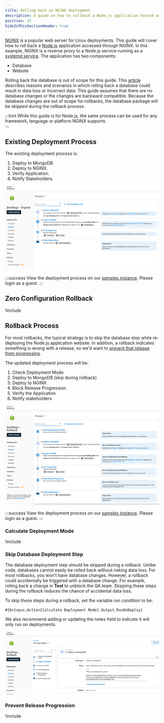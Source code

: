 ```yaml
---
title: Rolling back an NGINX deployment
description: A guide on how to rollback a Node.js application hosted on NGINX
position: 15
hideInThisSectionHeader: true
---
```


[NGINX](https://nginx.org) is a popular web server for Linux deployments.  This guide will cover how to roll back a [Node.js](https://nodejs.org/en/) application accessed through NGINX.  In this example, NGINX is a reverse proxy to a Node.js service running as a [systemd service](https://wiki.debian.org/systemd/Services). The application has two components:

- Database
- Website

Rolling back the database is out of scope for this guide.  This [article](https://octopus.com/blog/database-rollbacks-pitfalls) describes reasons and scenarios in which rolling back a database could result in data loss or incorrect data.  This guide assumes that there are no database changes or the changes are backward compatible. Because the database changes are out of scope for rollbacks, the database package will be *skipped* during the rollback process.

:::hint
While this guide is for Node.js, the same process can be used for any framework, language or platform NGINX supports.  
:::

## Existing Deployment Process

The existing deployment process is:

1. Deploy to MongoDB.
1. Deploy to NGINX.
1. Verify Application.
1. Notify Stakeholders.

![Original deployment process for Node.js application](images/rollback-nginx-original-process.png)

:::success
View the deployment process on our [samples instance](https://samples.octopus.app/app#/Spaces-762/projects/01-octofx-original/deployments/process).  Please login as a guest.
:::

## Zero Configuration Rollback
!include <zero-configuration-rollback>

## Rollback Process

For most rollbacks, the typical strategy is to skip the database step while re-deploying the Node.js application website.  In addition, a rollback indicates something is wrong with a release, so we'd want to [prevent that release from progressing](/docs/releases/prevent-release-progression.md).

The updated deployment process will be:

1. Check Deployment Mode
1. Deploy to MongoDB (skip during rollback)
1. Deploy to NGINX
1. Block Release Progression
1. Verify the Application
1. Notify stakeholders

![simple rollback for windows deployment](images/rollback-nginx-simple-rollback.png)

:::success
View the deployment process on our [samples instance](https://samples.octopus.app/app#/Spaces-762/projects/bestbags-rollback/deployments/process).  Please login as a guest.
:::

### Calculate Deployment Mode

!include <calculate-deployment-mode>

### Skip Database Deployment Step

The database deployment step should be skipped during a rollback.  Unlike code, databases cannot easily be rolled back without risking data loss.  For most rollbacks, you won't have database changes.  However, a rollback could accidentally be triggered with a database change.  For example, rolling back a change in **Test** to unblock the QA team.   Skipping these steps during the rollback reduces the chance of accidental data loss.  

To skip these steps during a rollback, set the variable run condition to be:

```text
#{Octopus.Action[Calculate Deployment Mode].Output.RunOnDeploy}
```

We also recommend adding or updating the notes field to indicate it will only run on deployments.

![windows updating notes field](images/rollback-nginx-notes-field.png)

### Prevent Release Progression

!include <prevent-release-progression>